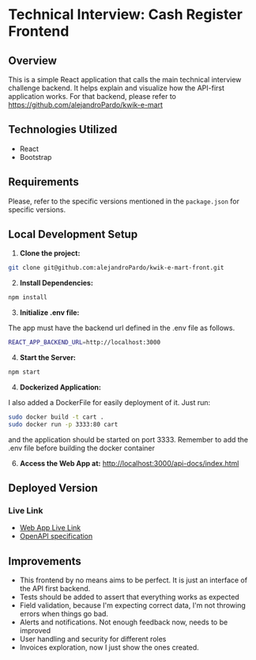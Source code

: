 # Technical Interview: Cash Register Frontend

## Overview

This is a simple React application that calls the main technical interview challenge backend. It helps explain and visualize how the API-first application works.
For that backend, please refer to https://github.com/alejandroPardo/kwik-e-mart

## Technologies Utilized

- React
- Bootstrap

## Requirements

Please, refer to the specific versions mentioned in the `package.json` for specific versions.

## Local Development Setup

1. **Clone the project:**

```bash
git clone git@github.com:alejandroPardo/kwik-e-mart-front.git
```

2. **Install Dependencies:**

```bash
npm install
```

3. **Initialize .env file:**

The app must have the backend url defined in the .env file as follows.

```bash
REACT_APP_BACKEND_URL=http://localhost:3000
```

4. **Start the Server:**

```bash
npm start
```

4. **Dockerized Application:**

I also added a DockerFile for easily deployment of it. Just run:

```bash
sudo docker build -t cart .
sudo docker run -p 3333:80 cart
```

and the application should be started on port 3333. Remember to add the .env file before building the docker container

6. **Access the Web App at:** [http://localhost:3000/api-docs/index.html](http://localhost:3000/api-docs/index.html)

## Deployed Version

### Live Link

- [Web App Live Link](https://cart.alejandropardo.dev/)
- [OpenAPI specification](https://cart-back.alejandropardo.dev/)

## Improvements

- This frontend by no means aims to be perfect. It is just an interface of the API first backend.
- Tests should be added to assert that everything works as expected
- Field validation, because I'm expecting correct data, I'm not throwing errors when things go bad.
- Alerts and notifications. Not enough feedback now, needs to be improved
- User handling and security for different roles
- Invoices exploration, now I just show the ones created.
